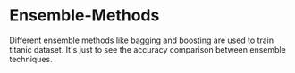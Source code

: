 # Ensemble-Methods
Different ensemble methods like bagging and boosting are used to train titanic dataset. It's just to see the accuracy comparison between ensemble techniques.
